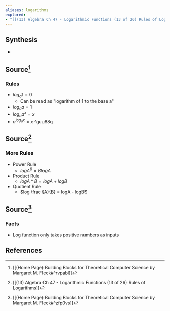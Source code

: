 ```yaml
---
aliases: logarithms
explored:
- "[[(13) Algebra Ch 47 - Logarithmic Functions (13 of 26) Rules of Logarithms]]"
---
```

## Synthesis
- 
## Source[^1]
### Rules
- $log_a1 = 0$
	- Can be read as "logarithm of 1 to the base a"
- $log_aa = 1$
- $log_aa^x = x$
- $a^{log_ax} = x$ ^guu88q

## Source[^2]
### More Rules
- Power Rule
	- $logA^B = BlogA$
- Product Rule
	- $logA*B = logA + logB$
- Quotient Rule
	- $log \frac {A}{B} = logA - logB$

## Source[^3]
### Facts
- Log function only takes positive numbers as inputs
## References

[^1]: [[(Home Page) Building Blocks for Theoretical Computer Science by Margaret M. Fleck#^rvpabl]]
[^2]: [[(13) Algebra Ch 47 - Logarithmic Functions (13 of 26) Rules of Logarithms]]
[^3]: [[(Home Page) Building Blocks for Theoretical Computer Science by Margaret M. Fleck#^zfp0vs]]